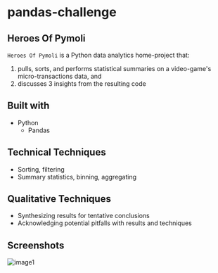 # pandas-challenge
## Heroes Of Pymoli

`Heroes Of Pymoli` is a Python data analytics home-project that:
1) pulls, sorts, and performs statistical summaries on a video-game's micro-transactions data, and
2) discusses 3 insights from the resulting code

## Built with
- Python
    - Pandas

## Technical Techniques
- Sorting, filtering
- Summary statistics, binning, aggregating

## Qualitative Techniques
- Synthesizing results for tentative conclusions
- Acknowledging potential pitfalls with results and techniques

## Screenshots
![image1](https://user-images.githubusercontent.com/74934154/138535022-dc126bca-3d42-41bb-be29-3252a241d643.png)